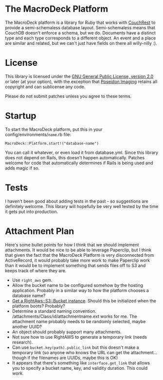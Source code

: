 The MacroDeck Platform
======================

The MacroDeck platform is a library for Ruby that works with [CouchRest][1] to
provide a semi-schemaless database layout. Semi-schemaless means that CouchDB
doesn't enforce a schema, but we do. Documents have a distinct type and each
type corresponds to a different object. An event and a place are similar and
related, but we can't just have fields on there all willy-nilly :). 

[1]: http://github.com/couchrest/couchrest

License
=======

This library is licensed under the [GNU General Public License, version 2.0][2]
or later (at your option), with the exception that [Poseidon Imaging][3]
retains all copyright and can sublicense any code.

Please do not submit patches unless you agree to these terms.

[2]: http://www.gnu.org/licenses/old-licenses/gpl-2.0.html
[3]: http://www.poseidonimaging.com/

Startup
=======

To start the MacroDeck platform, put this in your config/environments/`name`.rb
file:

    MacroDeck::Platform.start!("database-name")

You can call it whatever, or even load it from database.yml. Since this library
does not depend on Rails, this doesn't happen automatically. Patches welcome
for code that automatically determines if Rails is being used and adds magic if
so.

Tests
=====

I haven't been good about adding tests in the past - so suggestions are
definitely welcome. This library will hopefully be very well tested by the
time it gets put into production.

Attachment Plan
===============

Here's some bullet points for how I think that we should implement attachments.
It would be nice to be able to leverage Paperclip, but I think that given the
fact that the MacroDeck Platform is very disconnected from ActiveRecord, it would
probably take more work to make Paperclip work than it would be to implement
something that sends files off to S3 and keeps track of where they are.

* Use `right_aws` gem.
* Allow the bucket name to be configured somehow by the hosting application.
  Probably in a similar way to how the platform chooses a database name?
* [Get a RightAws::S3::Bucket instance][4]. Should this be initialized when the
  platform boots? Probably?
* Determine a standard naming convention. /attachments/Class/id/attachmentname.ext
  works for me. The attachment name probably needs to be randomly selected,
  maybe another UUID?
* An object should probably support many attachments.
* Not sure how to use RightAWS to generate a temporary link (needs research).
* Can use `bucket.key(path).public_link` but this doesn't make a temporary link
  (so anyone who knows the URL can get the attachment... though if the filenames
  are UUIDs, maybe this is OK)
* It appears that there's something like `interface.get_link` that allows you to
  specify a bucket name, key, and validity duration. This could work.

[4]: http://rubydoc.info/github/rightscale/right_aws/master/RightAws/S3:bucket

